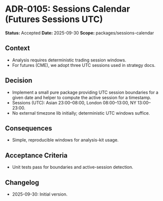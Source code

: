 # ADR-0105: Sessions Calendar (Futures Sessions UTC)

**Status:** Accepted
**Date:** 2025-09-30
**Scope:** packages/sessions-calendar

## Context
- Analysis requires deterministic trading session windows.
- For futures (CME), we adopt three UTC sessions used in strategy docs.

## Decision
- Implement a small pure package providing UTC session boundaries for a given date and helper to compute the active session for a timestamp.
- Sessions (UTC): Asian 23:00–08:00, London 08:00–13:00, NY 13:00–23:00.
- No external timezone lib initially; deterministic UTC windows suffice.

## Consequences
- Simple, reproducible windows for analysis-kit usage.

## Acceptance Criteria
- Unit tests pass for boundaries and active-session detection.

## Changelog
- 2025-09-30: Initial version.

